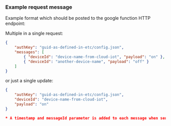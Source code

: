 ### Example request message

Example format which should be posted to the google function HTTP endpoint:

Multiple in a single request:
```json
{ 
    "authKey": "guid-as-defined-in-etc/config.json", 
    "messages": [
        { "deviceId": "device-name-from-cloud-iot", "payload": "on" },
        { "deviceId": "another-device-name", "payload": "off" }
    ]
}
```
or just a single update:
```json
{ 
    "authKey": "guid-as-defined-in-etc/config.json", 
    "deviceId": "device-name-from-cloud-iot", 
    "payload": "on"
}

* A timestamp and messageId parameter is added to each message when sent to device